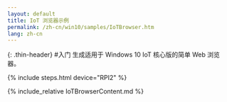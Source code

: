 ```yaml
---
layout: default
title: IoT 浏览器示例
permalink: /zh-cn/win10/samples/IoTBrowser.htm
lang: zh-cn
---
```


{: .thin-header}
#入门
生成适用于 Windows 10 IoT 核心版的简单 Web 浏览器。

{% include steps.html device="RPI2" %}

{% include_relative IoTBrowserContent.md %}
